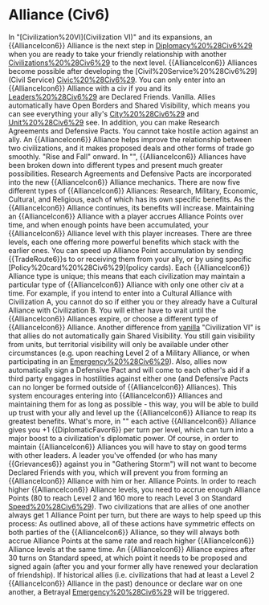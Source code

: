 # Alliance (Civ6)

In "[Civilization%20VI](Civilization VI)" and its expansions, an {{AllianceIcon6}} Alliance is the next step in [Diplomacy%20%28Civ6%29](diplomacy) when you are ready to take your friendly relationship with another [Civilizations%20%28Civ6%29](civilization) to the next level. {{AllianceIcon6}} Alliances become possible after developing the [Civil%20Service%20%28Civ6%29](Civil Service) [Civic%20%28Civ6%29](civic). You can only enter into an {{AllianceIcon6}} Alliance with a civ if you and its [Leaders%20%28Civ6%29](leader) are Declared Friends.
Vanilla.
Allies automatically have Open Borders and Shared Visibility, which means you can see everything your ally's [City%20%28Civ6%29](cities) and [Unit%20%28Civ6%29](units) see. In addition, you can make Research Agreements and Defensive Pacts. You cannot take hostile action against an ally.
An {{AllianceIcon6}} Alliance helps improve the relationship between two civilizations, and it makes proposed deals and other forms of trade go smoothly.
"Rise and Fall" onward.
In "", {{AllianceIcon6}} Alliances have been broken down into different types and present much greater possibilities. Research Agreements and Defensive Pacts are incorporated into the new {{AllianceIcon6}} Alliance mechanics.
There are now five different types of {{AllianceIcon6}} Alliances: Research, Military, Economic, Cultural, and Religious, each of which has its own specific benefits. As the {{AllianceIcon6}} Alliance continues, its benefits will increase. Maintaining an {{AllianceIcon6}} Alliance with a player accrues Alliance Points over time, and when enough points have been accumulated, your {{AllianceIcon6}} Alliance level with this player increases. There are three levels, each one offering more powerful benefits which stack with the earlier ones. You can speed up Alliance Point accumulation by sending {{TradeRoute6}}s to or receiving them from your ally, or by using specific [Policy%20card%20%28Civ6%29](policy cards).
Each {{AllianceIcon6}} Alliance type is unique; this means that each civilization may maintain a particular type of {{AllianceIcon6}} Alliance with only one other civ at a time. For example, if you intend to enter into a Cultural Alliance with Civilization A, you cannot do so if either you or they already have a Cultural Alliance with Civilization B. You will either have to wait until the {{AllianceIcon6}} Alliances expire, or choose a different type of {{AllianceIcon6}} Alliance.
Another difference from [vanilla](vanilla) "Civilization VI" is that allies do not automatically gain Shared Visibility. You still gain visibility from units, but territorial visibility will only be available under other circumstances (e.g. upon reaching Level 2 of a Military Alliance, or when participating in an [Emergency%20%28Civ6%29](Emergency)). Also, allies now automatically sign a Defensive Pact and will come to each other's aid if a third party engages in hostilities against either one (and Defensive Pacts can no longer be formed outside of {{AllianceIcon6}} Alliances).
This system encourages entering into {{AllianceIcon6}} Alliances and maintaining them for as long as possible - this way, you will be able to build up trust with your ally and level up the {{AllianceIcon6}} Alliance to reap its greatest benefits. What's more, in "" each active {{AllianceIcon6}} Alliance gives you +1 {{DiplomaticFavor6}} per turn per level, which can turn into a major boost to a civilization's diplomatic power.
Of course, in order to maintain {{AllianceIcon6}} Alliances you will have to stay on good terms with other leaders. A leader you've offended (or who has many {{Grievances6}} against you in "Gathering Storm") will not want to become Declared Friends with you, which will prevent you from forming an {{AllianceIcon6}} Alliance with him or her.
Alliance Points.
In order to reach higher {{AllianceIcon6}} Alliance levels, you need to accrue enough Alliance Points (80 to reach Level 2 and 160 more to reach Level 3 on Standard [Speed%20%28Civ6%29](speed)). Two civilizations that are allies of one another always get 1 Alliance Point per turn, but there are ways to help speed up this process:
As outlined above, all of these actions have symmetric effects on both parties of the {{AllianceIcon6}} Alliance, so they will always both accrue Alliance Points at the same rate and reach higher {{AllianceIcon6}} Alliance levels at the same time.
An {{AllianceIcon6}} Alliance expires after 30 turns on Standard speed, at which point it needs to be proposed and signed again (after you and your former ally have renewed your declaration of friendship). If historical allies (i.e. civilizations that had at least a Level 2 {{AllianceIcon6}} Alliance in the past) denounce or declare war on one another, a Betrayal [Emergency%20%28Civ6%29](Emergency) will be triggered.